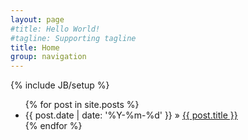 ```yaml
---
layout: page
#title: Hello World!
#tagline: Supporting tagline
title: Home
group: navigation
---
```

{% include JB/setup %}

<ul class="posts">
  {% for post in site.posts %}
    <li><span>{{ post.date | date: '%Y-%m-%d' }}</span> &raquo; <a href="{{ BASE_PATH }}{{ post.url }}">{{ post.title }}</a></li>
  {% endfor %}
</ul>
